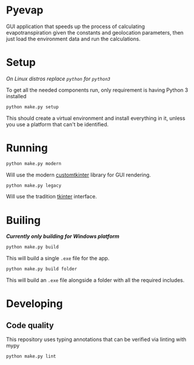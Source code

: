 # Pyevap

GUI application that speeds up the process of calculating evapotranspiration given the constants and geolocation parameters, then just load the environment data and run the calculations.

# Setup

*On Linux distros replace `python` for `python3`*

To get all the needed components run, only requirement is having Python 3 installed

```bash
python make.py setup
```

This should create a virtual environment and install everything in it, unless you use a platform that can't be identified.

# Running

```bash
python make.py modern
```

Will use the modern [customtkinter](https://github.com/TomSchimansky/CustomTkinter) library for GUI rendering.

```bash
python make.py legacy
```

Will use the tradition [tkinter](https://github.com/TomSchimansky/CustomTkinter) interface.

# Builing

***Currently only building for Windows platform***

```bash
python make.py build
```

This will build a single `.exe` file for the app.

```bash
python make.py build folder
```

This will build an `.exe` file alongside a folder with all the required includes.

# Developing

## Code quality

This repository uses typing annotations that can be verified via linting with mypy

```bash
python make.py lint
```
